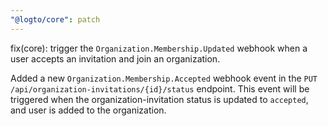```yaml
---
"@logto/core": patch
---
```


fix(core): trigger the `Organization.Membership.Updated` webhook when a user accepts an invitation and join an organization.

Added a new `Organization.Membership.Accepted` webhook event in the `PUT /api/organization-invitations/{id}/status` endpoint. This event will be triggered when the organization-invitation status is updated to `accepted`, and user is added to the organization.
